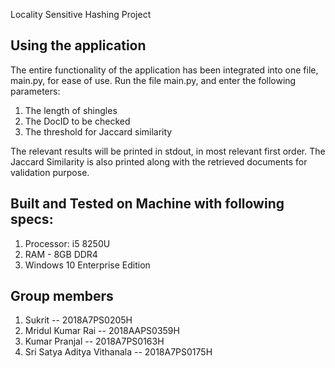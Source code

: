 Locality Sensitive Hashing Project

## Using the application

The entire functionality of the application has been integrated into one file, main.py, for ease of use.
Run the file main.py, and enter the following parameters:

1. The length of shingles
2. The DocID to be checked
3. The threshold for Jaccard similarity

The relevant results will be printed in stdout, in most relevant first order. The Jaccard Similarity is also printed along with the retrieved documents for validation purpose.

## Built and Tested on Machine with following specs:

1. Processor: i5 8250U
2. RAM - 8GB DDR4
3. Windows 10 Enterprise Edition

## Group members

1. Sukrit -- 2018A7PS0205H
2. Mridul Kumar Rai -- 2018AAPS0359H
3. Kumar Pranjal -- 2018A7PS0163H
4. Sri Satya Aditya Vithanala -- 2018A7PS0175H
